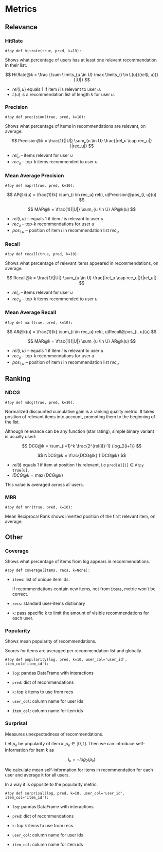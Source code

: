 # Metrics

## Relevance 

### HitRate

`#!py def hitrate(true, pred, k=10):`

Shows what percentage of users has at least one relevant recommendation in their list.

$$
    HitRate@k =  \frac {\sum \limits_{u \in U} \max \limits_{i \in L(u)}(rel(i, u))} {|U|}
$$

- $rel(i, u)$ equals 1 if item $i$ is relevant to user $u$.
- $L(u)$ is a recommendation list of length $k$ for user $u$.


### Precision

`#!py def precision(true, pred, k=10):`

Shows what percentage of items in recommendations are relevant, on average.

$$
Precision@k = \frac{1}{|U|} \sum_{u \in U} \frac{|rel_u \cap rec_u|}{|rec_u|}
$$

- $rel_u$ – items relevant for user $u$
- $rec_u$ – top-k items recommended to user $u$

### Mean Average Precision

`#!py def mapr(true, pred, k=10):`

$$
AP@k(u) = \frac{1}{k} \sum_{i \in rec_u} rel(i, u)Precision@pos_{i, u}(u)
$$

$$
MAP@k = \frac{1}{|U|} \sum_{u \in U} AP@k(u)
$$

- $rel(i, u)$ – equals 1 if item $i$ is relevant to user $u$
- $rec_u$ – top-k recommendations for user $u$
- $pos_{i, u}$ – position of item $i$ in recommendation list $rec_u$

### Recall

`#!py def recall(true, pred, k=10):`

Shows what percentage of relevant items appeared in recommendations, on average.

$$
Recall@k = \frac{1}{|U|} \sum_{u \in U} \frac{|rel_u \cap rec_u|}{|rel_u|}
$$

- $rel_u$ – items relevant for user $u$
- $rec_u$ – top-k items recommended to user $u$

### Mean Average Recall

`#!py def mar(true, pred, k=10):`

$$
AR@k(u) = \frac{1}{k} \sum_{i \in rec_u} rel(i, u)Recall@pos_{i, u}(u)
$$

$$
MAR@k = \frac{1}{|U|} \sum_{u \in U} AR@k(u)
$$

- $rel(i, u)$ – equals 1 if item $i$ is relevant to user $u$
- $rec_u$ – top-k recommendations for user $u$
- $pos_{i, u}$ – position of item $i$ in recommendation list $rec_u$

## Ranking
 
### NDCG
`#!py def ndcg(true, pred, k=10):`

Normalized discounted cumulative gain is a ranking quality metric. 
It takes position of relevant items into account, 
promoting them to the beginning of the list.

Although relevance can be any function (star rating), 
simple binary variant is usually used:


$$
    DCG@k = \sum_{i=1}^k \frac{2^{rel(i)}-1} {log_2(i+1)}
$$

$$
    NDCG@k = \frac{DCG@k} {IDCG@k}
$$

- $rel(i)$ equals 1 if item at position $i$ is relevant, i.e `pred[u][i]` $\in$ `#!py true[u]`.
- $IDCG@k = \max(DCG@k)$

This value is averaged across all users.

### MRR

`#!py def mrr(true, pred, k=10):`

Mean Reciprocal Rank shows inverted position of the first relevant item, on average.

## Other

### Coverage

Shows what percentage of items from log appears in recommendations.

`#!py def coverage(items, recs, k=None):`

- `items`:
    list of unique item ids.
    
    If recommendations contain new items, not from `items`, metric won't be correct.
    
- `recs`:
    standard user-items dictionary
    
- `k`:
    pass specific k to limit the amount of visible recommendations for each user.

    
### Popularity

Shows mean popularity of recommendations.
 
Scores for items are averaged per recommendation list and globally.

`#!py def popularity(log, pred, k=10, user_col='user_id', item_col='item_id'):`

- `log`: 
    pandas DataFrame with interactions
    
- `pred`: 
    dict of recommendations
    
- `k`: 
    top k items to use from recs

- `user_col`: 
    column name for user ids

- `item_col`:
    column name for item ids

### Surprisal

Measures unexpectedness of recommendations. 

Let $p_k$ be popularity of item $k, p_k \in [0, 1]$. 
Then we can introduce self-information for item $k$ as

$$
    I_k = -log_2(p_k)
$$

We calculate mean self-information for items in recommendation for each user and average it for all users.

In a way it is opposite to the popularity metric.

`#!py def surprisal(log, pred, k=10, user_col='user_id', item_col='item_id'):`

- `log`: 
    pandas DataFrame with interactions
    
- `pred`: 
    dict of recommendations
    
- `k`: 
    top k items to use from recs

- `user_col`: 
    column name for user ids

- `item_col`:
    column name for item ids